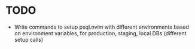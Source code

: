 # TODO

- Write commands to setup psql.nvim with different environments based on
  environment variables, for production, staging, local DBs (different setup calls)
